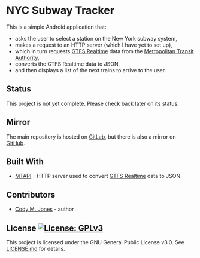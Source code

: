 # NYC Subway Tracker

This is a simple Android application that:

* asks the user to select a station on the New York subway system,
* makes a request to an HTTP server (which I have yet to set up), 
* which in turn requests [GTFS Realtime](https://developers.google.com/transit/gtfs-realtime/) data from the [Metropolitan Transit Authority](https://new.mta.info/),
* converts the GTFS Realtime data to JSON,
* and then displays a list of the next trains to arrive to the user.

## Status

This project is not yet complete. Please check back later on its status.

## Mirror

The main repository is hosted on [GitLab](https://gitlab.com/cmjones/nyc-subway-tracker), but there is also a mirror on [GitHub](https://github.com/jones-cody/nyc-subway-tracker/).

## Built With

* [MTAPI](https://github.com/jonthornton/MTAPI/) - HTTP server used to convert [GTFS Realtime](https://developers.google.com/transit/gtfs-realtime/) data to JSON

## Contributors

* [Cody M. Jones](https://gitlab.com/cmjones) - author

## License [![License: GPLv3](https://img.shields.io/badge/License-GPLv3-blue.svg)](https://www.gnu.org/licenses/gpl-3.0)

This project is licensed under the GNU General Public License v3.0. See [LICENSE.md](LICENSE.md) for details.
